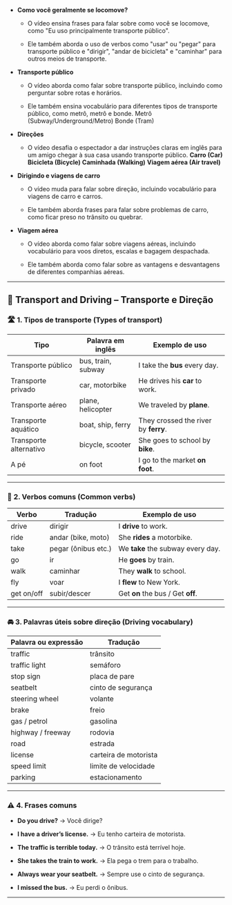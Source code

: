 
- **Como você geralmente se locomove?**
    
    - O vídeo ensina frases para falar sobre como você se locomove, como "Eu uso principalmente transporte público".
        
    - Ele também aborda o uso de verbos como "usar" ou "pegar" para transporte público e "dirigir", "andar de bicicleta" e "caminhar" para outros meios de transporte.
        
- **Transporte público**
    
    - O vídeo aborda como falar sobre transporte público, incluindo como perguntar sobre rotas e horários.
        
    - Ele também ensina vocabulário para diferentes tipos de transporte público, como metrô, metrô e bonde.
		Metrô (Subway/Underground/Metro)
		Bonde (Tram)
        
- **Direções**
    
    - O vídeo desafia o espectador a dar instruções claras em inglês para um amigo chegar à sua casa usando transporte público.
	 **Carro (Car)**
	 **Bicicleta (Bicycle)**
     **Caminhada (Walking)**
     **Viagem aérea (Air travel)**


- **Dirigindo e viagens de carro**
    
    - O vídeo muda para falar sobre direção, incluindo vocabulário para viagens de carro e carros.
        
    - Ele também aborda frases para falar sobre problemas de carro, como ficar preso no trânsito ou quebrar.
        
- **Viagem aérea**
    
    - O vídeo aborda como falar sobre viagens aéreas, incluindo vocabulário para voos diretos, escalas e bagagem despachada.
        
    - Ele também aborda como falar sobre as vantagens e desvantagens de diferentes companhias aéreas.

---

## 🚗 **Transport and Driving – Transporte e Direção**

### 🛣️ **1. Tipos de transporte (Types of transport)**

|Tipo|Palavra em inglês|Exemplo de uso|
|---|---|---|
|Transporte público|bus, train, subway|I take the **bus** every day.|
|Transporte privado|car, motorbike|He drives his **car** to work.|
|Transporte aéreo|plane, helicopter|We traveled by **plane**.|
|Transporte aquático|boat, ship, ferry|They crossed the river by **ferry**.|
|Transporte alternativo|bicycle, scooter|She goes to school by **bike**.|
|A pé|on foot|I go to the market **on foot**.|

---

### 🚦 **2. Verbos comuns (Common verbs)**

|Verbo|Tradução|Exemplo de uso|
|---|---|---|
|drive|dirigir|I **drive** to work.|
|ride|andar (bike, moto)|She **rides** a motorbike.|
|take|pegar (ônibus etc.)|We **take** the subway every day.|
|go|ir|He **goes** by train.|
|walk|caminhar|They **walk** to school.|
|fly|voar|I **flew** to New York.|
|get on/off|subir/descer|Get **on** the bus / Get **off**.|

---

### 🚘 **3. Palavras úteis sobre direção (Driving vocabulary)**

|Palavra ou expressão|Tradução|
|---|---|
|traffic|trânsito|
|traffic light|semáforo|
|stop sign|placa de pare|
|seatbelt|cinto de segurança|
|steering wheel|volante|
|brake|freio|
|gas / petrol|gasolina|
|highway / freeway|rodovia|
|road|estrada|
|license|carteira de motorista|
|speed limit|limite de velocidade|
|parking|estacionamento|

---

### ⚠️ **4. Frases comuns**

- **Do you drive?** → Você dirige?
    
- **I have a driver’s license.** → Eu tenho carteira de motorista.
    
- **The traffic is terrible today.** → O trânsito está terrível hoje.
    
- **She takes the train to work.** → Ela pega o trem para o trabalho.
    
- **Always wear your seatbelt.** → Sempre use o cinto de segurança.
    
- **I missed the bus.** → Eu perdi o ônibus.
    

---
